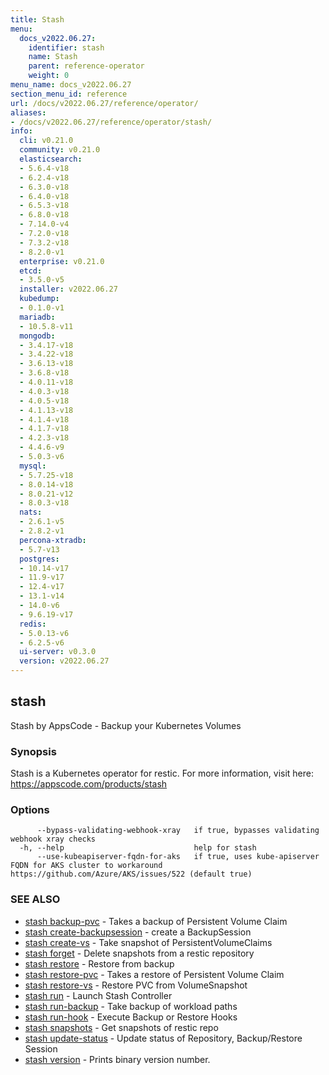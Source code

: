 ```yaml
---
title: Stash
menu:
  docs_v2022.06.27:
    identifier: stash
    name: Stash
    parent: reference-operator
    weight: 0
menu_name: docs_v2022.06.27
section_menu_id: reference
url: /docs/v2022.06.27/reference/operator/
aliases:
- /docs/v2022.06.27/reference/operator/stash/
info:
  cli: v0.21.0
  community: v0.21.0
  elasticsearch:
  - 5.6.4-v18
  - 6.2.4-v18
  - 6.3.0-v18
  - 6.4.0-v18
  - 6.5.3-v18
  - 6.8.0-v18
  - 7.14.0-v4
  - 7.2.0-v18
  - 7.3.2-v18
  - 8.2.0-v1
  enterprise: v0.21.0
  etcd:
  - 3.5.0-v5
  installer: v2022.06.27
  kubedump:
  - 0.1.0-v1
  mariadb:
  - 10.5.8-v11
  mongodb:
  - 3.4.17-v18
  - 3.4.22-v18
  - 3.6.13-v18
  - 3.6.8-v18
  - 4.0.11-v18
  - 4.0.3-v18
  - 4.0.5-v18
  - 4.1.13-v18
  - 4.1.4-v18
  - 4.1.7-v18
  - 4.2.3-v18
  - 4.4.6-v9
  - 5.0.3-v6
  mysql:
  - 5.7.25-v18
  - 8.0.14-v18
  - 8.0.21-v12
  - 8.0.3-v18
  nats:
  - 2.6.1-v5
  - 2.8.2-v1
  percona-xtradb:
  - 5.7-v13
  postgres:
  - 10.14-v17
  - 11.9-v17
  - 12.4-v17
  - 13.1-v14
  - 14.0-v6
  - 9.6.19-v17
  redis:
  - 5.0.13-v6
  - 6.2.5-v6
  ui-server: v0.3.0
  version: v2022.06.27
---
```


## stash

Stash by AppsCode - Backup your Kubernetes Volumes

### Synopsis

Stash is a Kubernetes operator for restic. For more information, visit here: https://appscode.com/products/stash

### Options

```
      --bypass-validating-webhook-xray   if true, bypasses validating webhook xray checks
  -h, --help                             help for stash
      --use-kubeapiserver-fqdn-for-aks   if true, uses kube-apiserver FQDN for AKS cluster to workaround https://github.com/Azure/AKS/issues/522 (default true)
```

### SEE ALSO

* [stash backup-pvc](/docs/v2022.06.27/reference/operator/stash_backup-pvc)	 - Takes a backup of Persistent Volume Claim
* [stash create-backupsession](/docs/v2022.06.27/reference/operator/stash_create-backupsession)	 - create a BackupSession
* [stash create-vs](/docs/v2022.06.27/reference/operator/stash_create-vs)	 - Take snapshot of PersistentVolumeClaims
* [stash forget](/docs/v2022.06.27/reference/operator/stash_forget)	 - Delete snapshots from a restic repository
* [stash restore](/docs/v2022.06.27/reference/operator/stash_restore)	 - Restore from backup
* [stash restore-pvc](/docs/v2022.06.27/reference/operator/stash_restore-pvc)	 - Takes a restore of Persistent Volume Claim
* [stash restore-vs](/docs/v2022.06.27/reference/operator/stash_restore-vs)	 - Restore PVC from VolumeSnapshot
* [stash run](/docs/v2022.06.27/reference/operator/stash_run)	 - Launch Stash Controller
* [stash run-backup](/docs/v2022.06.27/reference/operator/stash_run-backup)	 - Take backup of workload paths
* [stash run-hook](/docs/v2022.06.27/reference/operator/stash_run-hook)	 - Execute Backup or Restore Hooks
* [stash snapshots](/docs/v2022.06.27/reference/operator/stash_snapshots)	 - Get snapshots of restic repo
* [stash update-status](/docs/v2022.06.27/reference/operator/stash_update-status)	 - Update status of Repository, Backup/Restore Session
* [stash version](/docs/v2022.06.27/reference/operator/stash_version)	 - Prints binary version number.

